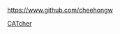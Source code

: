 
<!-- Give link to your github home page -->
<span id="github">https://www.github.com/cheehongw</span>

<!-- Give your internal and external projects related to the module -->
<span id="projects">[CATcher](https://github.com/CATcher-org/CATcher)</span>